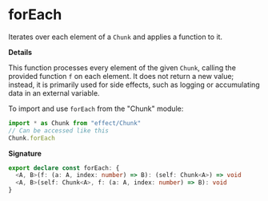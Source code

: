 # forEach

Iterates over each element of a `Chunk` and applies a function to it.

**Details**

This function processes every element of the given `Chunk`, calling the
provided function `f` on each element. It does not return a new value;
instead, it is primarily used for side effects, such as logging or
accumulating data in an external variable.

To import and use `forEach` from the "Chunk" module:

```ts
import * as Chunk from "effect/Chunk"
// Can be accessed like this
Chunk.forEach
```

**Signature**

```ts
export declare const forEach: {
  <A, B>(f: (a: A, index: number) => B): (self: Chunk<A>) => void
  <A, B>(self: Chunk<A>, f: (a: A, index: number) => B): void
}
```
